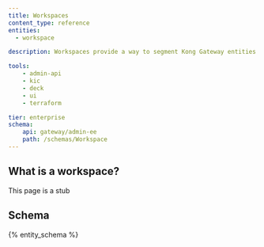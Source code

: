 ```yaml
---
title: Workspaces
content_type: reference
entities:
  - workspace

description: Workspaces provide a way to segment Kong Gateway entities. Entities in a workspace are isolated from those in other workspaces.

tools:
    - admin-api
    - kic
    - deck
    - ui
    - terraform

tier: enterprise
schema:
    api: gateway/admin-ee
    path: /schemas/Workspace
---
```


## What is a workspace?

This page is a stub

## Schema

{% entity_schema %}
